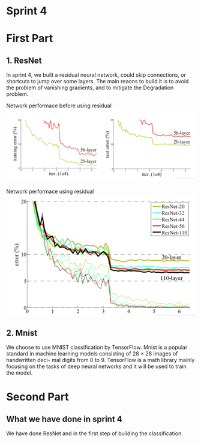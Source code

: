 Sprint 4 
== 
# First Part
## 1. ResNet  
In sprint 4, we built a residual neural network, could skip connections, or shortcuts to jump over some layers. The main reaons to build it is to avoid the problem of vanishing gradients, and to mitigate the Degradation problem.  

Network performace before using residual
![image](https://github.com/ChujunQi/EC601_photonics_image_processor/blob/main/Sprint%204/performance%20before%20using%20resnet.png)  

Network performace using residual
![image](https://github.com/ChujunQi/EC601_photonics_image_processor/blob/main/Sprint%204/performance%20using%20resnet.png)  

## 2. Mnist  
We choose to use MNIST classification by TensorFlow. Mnist is a popular standard in machine learning models consisting of 28 × 28 images of handwritten deci- mal digits from 0 to 9. TensorFlow is a math library mainly focusing on the tasks of deep neural networks and it will be used to train the model.

# Second Part
## What we have done in sprint 4  
We have done ResNet and in the first step of building the classification.

